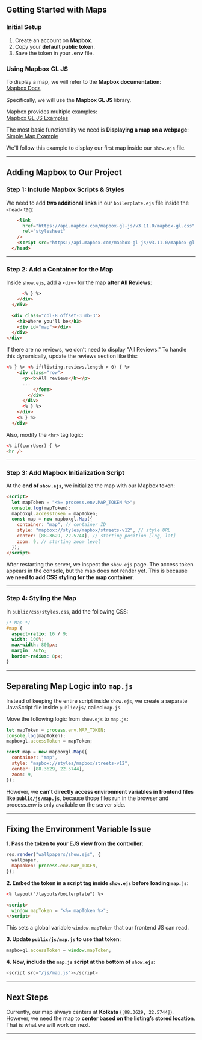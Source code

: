 ## **Getting Started with Maps**

### **Initial Setup**

1. Create an account on **Mapbox**.
2. Copy your **default public token**.
3. Save the token in your **.env** file.

### **Using Mapbox GL JS**

To display a map, we will refer to the **Mapbox documentation**:  
[Mapbox Docs](https://docs.mapbox.com/)

Specifically, we will use the **Mapbox GL JS** library.

Mapbox provides multiple examples:  
[Mapbox GL JS Examples](https://docs.mapbox.com/mapbox-gl-js/example/)

The most basic functionality we need is **Displaying a map on a webpage**:  
[Simple Map Example](https://docs.mapbox.com/mapbox-gl-js/example/simple-map/)

We'll follow this example to display our first map inside our `show.ejs` file.

---

## **Adding Mapbox to Our Project**

### **Step 1: Include Mapbox Scripts & Styles**

We need to add **two additional links** in our `boilerplate.ejs` file inside the `<head>` tag:

```html
    <link
      href="https://api.mapbox.com/mapbox-gl-js/v3.11.0/mapbox-gl.css"
      rel="stylesheet"
    />
    <script src="https://api.mapbox.com/mapbox-gl-js/v3.11.0/mapbox-gl.js"></script>
  </head>
```

---

### **Step 2: Add a Container for the Map**

Inside `show.ejs`, add a `<div>` for the map **after All Reviews**:

```html
      <% } %>
    </div>
  </div>

  <div class="col-8 offset-3 mb-3">
    <h3>Where you'll be</h3>
    <div id="map"></div>
  </div>
</div>
```

If there are no reviews, we don’t need to display "All Reviews." To handle this dynamically, update the reviews section like this:

```html
<% } %> <% if(listing.reviews.length > 0) { %>
    <div class="row">
      <p><b>All reviews</b></p>
      ...
          </form>
        </div>
      </div>
      <% } %>
    </div>
    <% } %>
  </div>
```

Also, modify the `<hr>` tag logic:

```html
<% if(currUser) { %>
<hr />
```

---

### **Step 3: Add Mapbox Initialization Script**

At the **end of `show.ejs`**, we initialize the map with our Mapbox token:

```html
<script>
  let mapToken = "<%= process.env.MAP_TOKEN %>";
  console.log(mapToken);
  mapboxgl.accessToken = mapToken;
  const map = new mapboxgl.Map({
    container: "map", // container ID
    style: "mapbox://styles/mapbox/streets-v12", // style URL
    center: [88.3629, 22.5744], // starting position [lng, lat]
    zoom: 9, // starting zoom level
  });
</script>
```

After restarting the server, we inspect the `show.ejs` page. The access token appears in the console, but the map does not render yet. This is because **we need to add CSS styling for the map container**.

---

### **Step 4: Styling the Map**

In `public/css/styles.css`, add the following CSS:

```css
/* Map */
#map {
  aspect-ratio: 16 / 9;
  width: 100%;
  max-width: 800px;
  margin: auto;
  border-radius: 8px;
}
```

---

## **Separating Map Logic into `map.js`**

Instead of keeping the entire script inside `show.ejs`, we create a separate JavaScript file inside `public/js/` called `map.js`.

Move the following logic from `show.ejs` to `map.js`:

```js
let mapToken = process.env.MAP_TOKEN;
console.log(mapToken);
mapboxgl.accessToken = mapToken;

const map = new mapboxgl.Map({
  container: "map",
  style: "mapbox://styles/mapbox/streets-v12",
  center: [88.3629, 22.5744],
  zoom: 9,
});
```

However, we **can't directly access environment variables in frontend files like `public/js/map.js`**, because those files run in the browser and process.env is only available on the server side.

---

## **Fixing the Environment Variable Issue**

**1. Pass the token to your EJS view from the controller**:

```js
res.render("wallpapers/show.ejs", {
  wallpaper,
  mapToken: process.env.MAP_TOKEN,
});
```

**2. Embed the token in a script tag inside `show.ejs` before loading `map.js`**:

```html
<% layout("/layouts/boilerplate") %>

<script>
  window.mapToken = "<%= mapToken %>";
</script>
```

This sets a global variable `window.mapToken` that our frontend JS can read.

**3. Update `public/js/map.js` to use that token**:

```js
mapboxgl.accessToken = window.mapToken;
```

**4. Now, include the `map.js` script at the bottom of `show.ejs`**:

```js
<script src="/js/map.js"></script>
```

---

## **Next Steps**

Currently, our map always centers at **Kolkata** (`[88.3629, 22.5744]`). However, we need the map to **center based on the listing’s stored location**. That is what we will work on next.

---
